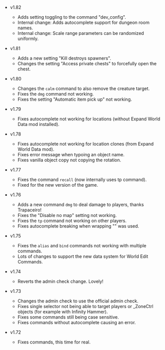 - v1.82
  - Adds setting toggling to the command "dev_config".
  - Internal change: Adds autocomplete support for dungeon room names.
  - Internal change: Scale range parameters can be randomized uniformly.

- v1.81
  - Adds a new setting "Kill destroys spawners".
  - Changes the setting "Access private chests" to forcefully open the chest.

- v1.80
  - Changes the `calm` command to also remove the creature target.
  - Fixes the `dmg` command not working.
  - Fixes the setting "Automatic item pick up" not working.

- v1.79
  - Fixes autocomplete not working for locations (without Expand World Data mod installed).

- v1.78
  - Fixes autocomplete not working for location clones (from Expand World Data mod).
  - Fixes error message when typoing an object name.
  - Fixes vanilla object copy not copying the rotation.

- v1.77
  - Fixes the command `recall` (now internally uses tp command).
  - Fixed for the new version of the game.

- v1.76
  - Adds a new command `dmg` to deal damage to players, thanks Trapaceiro!
  - Fixes the "Disable no map" setting not working.
  - Fixes the `tp` command not working on other players.
  - Fixes autocomplete breaking when wrapping "" was used.

- v1.75
  - Fixes the `alias` and `bind` commands not working with multiple commands.
  - Lots of changes to support the new data system for World Edit Commands.

- v1.74
  - Reverts the admin check change. Lovely!

- v1.73
  - Changes the admin check to use the official admin check.
  - Fixes single selector not being able to target players or _ZoneCtrl objects (for example with Infinity Hammer).
  - Fixes some commands still being case sensitive.
  - Fixes commands without autocomplete causing an error.

- v1.72
  - Fixes commands, this time for real.
